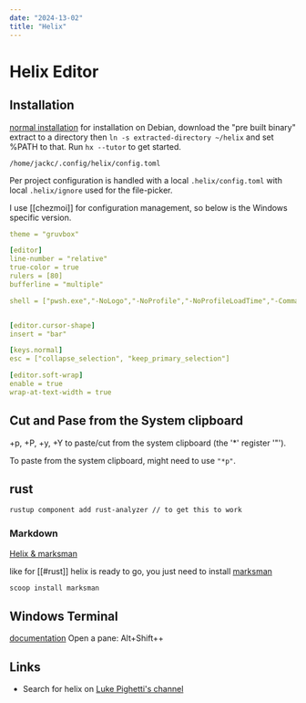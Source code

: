 ```yaml
---
date: "2024-13-02"
title: "Helix"
---
```

<!-- markdownlint-disable MD025 -->
# Helix Editor
<!-- markdownlint-enable MD025 -->

## Installation

[normal installation](https://docs.helix-editor.com/install.html) for 
installation on Debian, download the "pre built binary" extract to a directory
then `ln -s extracted-directory ~/helix` and set %PATH to that. Run `hx --tutor` to get started.

`/home/jackc/.config/helix/config.toml`

Per project configuration is handled with a local `.helix/config.toml` with local `.helix/ignore` used for the file-picker.

I use [[chezmoi]] for configuration management, so below is the Windows specific version.

```yaml
theme = "gruvbox"

[editor]
line-number = "relative"
true-color = true
rulers = [80]
bufferline = "multiple"

shell = ["pwsh.exe","-NoLogo","-NoProfile","-NoProfileLoadTime","-Command","$PSStyle.OutputRendering='PlainText';"]


[editor.cursor-shape]
insert = "bar"

[keys.normal]
esc = ["collapse_selection", "keep_primary_selection"]

[editor.soft-wrap]
enable = true
wrap-at-text-width = true
```


## Cut and Pase from the System clipboard

<space>+p, <space>+P, <space>+y, <space>+Y to paste/cut from the system clipboard (the '*' register '"').

To paste from the system clipboard, might need to use `"*p"`.

## rust

```bash
rustup component add rust-analyzer // to get this to work
```

### Markdown

[Helix & marksman](https://www.youtube.com/watch?v=8GQKOLh_V5E)

like for [[#rust]] helix is ready to go, you just need to install [marksman](https://github.com/artempyanykh/marksman)

```PowerShell
scoop install marksman
```

## Windows Terminal

[documentation](https://learn.microsoft.com/en-gb/windows/terminal/)
Open a pane: Alt+Shift++


## Links

* Search for helix on [Luke Pighetti's channel](https://www.youtube.com/@LukePighetti)
<!-- markdownlint-disable MD034 -->
<!-- markdownlint-enable MD034 -->
